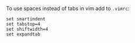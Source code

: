 To use spaces instead of tabs in vim add to ```.vimrc```:

```
set smartindent
set tabstop=4
set shiftwidth=4
set expandtab
```


